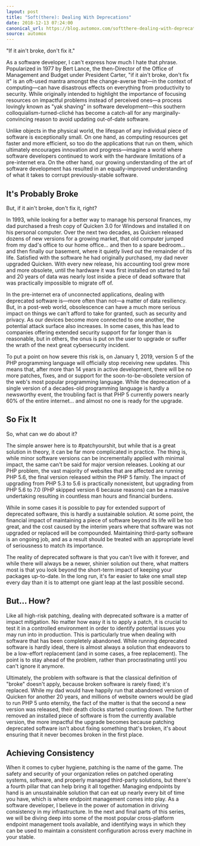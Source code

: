 ```yaml
---
layout: post
title: "Soft(there): Dealing With Deprecations"
date: 2018-12-13 07:24:00
canonical_url: https://blog.automox.com/softthere-dealing-with-deprecations
source: automox
---
```


"If it ain't broke, don't fix it."

As a software developer, I can't express how much I hate that phrase. Popularized in 1977 by Bert Lance, the then-Director of the Office of Management and Budget under President Carter, "if it ain't broke, don't fix it" is an oft-used mantra amongst the change-averse that—in the context of computing—can have disastrous effects on everything from productivity to security. While originally intended to highlight the importance of focusing resources on impactful problems instead of perceived ones—a process lovingly known as "yak shaving" in software development—this southern colloquialism-turned-cliché has become a catch-all for any marginally-convincing reason to avoid updating out-of-date software.

Unlike objects in the physical world, the lifespan of any individual piece of software is exceptionally small. On one hand, as computing resources get faster and more efficient, so too do the applications that run on them, which ultimately encourages innovation and progress—imagine a world where software developers continued to work with the hardware limitations of a pre-internet era. On the other hand, our growing understanding of the art of software development has resulted in an equally-improved understanding of what it takes to corrupt previously-stable software.

## It's Probably Broke

But, if it ain't broke, don't fix it, right?

In 1993, while looking for a better way to manage his personal finances, my dad purchased a fresh copy of Quicken 3.0 for Windows and installed it on his personal computer. Over the next two decades, as Quicken released dozens of new versions for a growing market, that old computer jumped from my dad's office to our home office… and then to a spare bedroom… and then finally our basement, where it quietly lived out the remainder of its life. Satisfied with the software he had originally purchased, my dad never upgraded Quicken. With every new release, his accounting tool grew more and more obsolete, until the hardware it was first installed on started to fail and 20 years of data was nearly lost inside a piece of dead software that was practically impossible to migrate off of.

In the pre-internet era of unconnected applications, dealing with deprecated software is—more often than not—a matter of data resiliency. But, in a post-web world, obsolescence can have a much more serious impact on things we can't afford to take for granted, such as security and privacy. As our devices become more connected to one another, the potential attack surface also increases. In some cases, this has lead to companies offering extended security support for far longer than is reasonable, but in others, the onus is put on the user to upgrade or suffer the wrath of the next great cybersecurity incident.

To put a point on how severe this risk is, on January 1, 2019, version 5 of the PHP programming language will officially stop receiving new updates. This means that, after more than 14 years in active development, there will be no more patches, fixes, and or support for the soon-to-be-obsolete version of the web's most popular programming language. While the deprecation of a single version of a decades-old programming language is hardly a newsworthy event, the troubling fact is that PHP 5 currently powers nearly 60% of the entire internet… and almost no one is ready for the upgrade.

## So Fix It

So, what can we do about it?

The simple answer here is to #patchyourshit, but while that is a great solution in theory, it can be far more complicated in practice. The thing is, while minor software versions can be incrementally applied with minimal impact, the same can't be said for major version releases. Looking at our PHP problem, the vast majority of websites that are affected are running PHP 5.6, the final version released within the PHP 5 family. The impact of upgrading from PHP 5.3 to 5.6 is practically nonexistent, but upgrading from PHP 5.6 to 7.0 (PHP skipped version 6 because reasons) can be a massive undertaking resulting in countless man hours and financial burdens.

While in some cases it is possible to pay for extended support of deprecated software, this is hardly a sustainable solution. At some point, the financial impact of maintaining a piece of software beyond its life will be too great, and the cost caused by the interim years where that software was not upgraded or replaced will be compounded. Maintaining third-party software is an ongoing job, and as a result should be treated with an appropriate level of seriousness to match its importance.

The reality of deprecated software is that you can't live with it forever, and while there will always be a newer, shinier solution out there, what matters most is that you look beyond the short-term impact of keeping your packages up-to-date. In the long run, it's far easier to take one small step every day than it is to attempt one giant leap at the last possible second.

## But… How?

Like all high-risk patching, dealing with deprecated software is a matter of impact mitigation. No matter how easy it is to apply a patch, it is crucial to test it in a controlled environment in order to identify potential issues you may run into in production. This is particularly true when dealing with software that has been completely abandoned. While running deprecated software is hardly ideal, there is almost always a solution that endeavors to be a low-effort replacement (and in some cases, a free replacement). The point is to stay ahead of the problem, rather than procrastinating until you can't ignore it anymore.

Ultimately, the problem with software is that the classical definition of "broke" doesn't apply, because broken software is rarely fixed; it's replaced. While my dad would have happily run that abandoned version of Quicken for another 20 years, and millions of website owners would be glad to run PHP 5 unto eternity, the fact of the matter is that the second a new version was released, their death clocks started counting down. The further removed an installed piece of software is from the currently available version, the more impactful the upgrade becomes because patching deprecated software isn't about fixing something that's broken, it's about ensuring that it never becomes broken in the first place.

## Achieving Consistency

When it comes to cyber hygiene, patching is the name of the game. The safety and security of your organization relies on patched operating systems, software, and properly managed third-party solutions, but there's a fourth pillar that can help bring it all together. Managing endpoints by hand is an unsustainable solution that can eat up nearly every bit of time you have, which is where endpoint management comes into play. As a software developer, I believe in the power of automation in driving consistency in my infrastructure. In the next and final parts of this series, we will be diving deep into some of the most popular cross-platform endpoint management tools available, and identifying ways in which they can be used to maintain a consistent configuration across every machine in your stable.